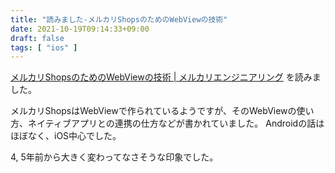 ```yaml
---
title: "読みました-メルカリShopsのためのWebViewの技術"
date: 2021-10-19T09:14:33+09:00
draft: false
tags: [ "ios" ]
---
```


[メルカリShopsのためのWebViewの技術 | メルカリエンジニアリング](https://engineering.mercari.com/blog/entry/20210814-6694cc7502/) を読みました。

メルカリShopsはWebViewで作られているようですが、そのWebViewの使い方、ネイティブアプリとの連携の仕方などが書かれていました。
Androidの話はほぼなく、iOS中心でした。

4, 5年前から大きく変わってなさそうな印象でした。

